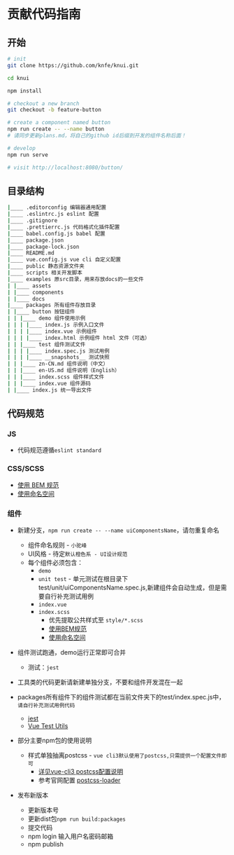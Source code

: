 # 贡献代码指南

## 开始

```zsh
# init
git clone https://github.com/knfe/knui.git

cd knui

npm install

# checkout a new branch
git checkout -b feature-button

# create a component named button
npm run create -- --name button
# 请同步更新plans.md，将自己的github id后缀到开发的组件名称后面！

# develop
npm run serve

# visit http://localhost:8080/button/
```

## 目录结构

```zsh
|____ .editorconfig 编辑器通用配置
|____ .eslintrc.js eslint 配置
|____ .gitignore
|____ .prettierrc.js 代码格式化插件配置
|____ babel.config.js babel 配置
|____ package.json
|____ package-lock.json
|____ README.md
|____ vue.config.js vue cli 自定义配置
|____ public 静态资源文件夹
|____ scripts 相关开发脚本
|____ examples 原src目录，用来存放docs的一些文件
| |____ assets
| |____ components
| |____ docs 
|____ packages 所有组件存放目录
| |____ button 按钮组件
| | |____ demo 组件使用示例
| | | |____ index.js 示例入口文件
| | | |____ index.vue 示例组件
| | | |____ index.html 示例组件 html 文件（可选）
| | |____ test 组件测试文件
| | | |____ index.spec.js 测试用例
| | | |____ __snapshots__ 测试快照
| | |____ zn-CN.md 组件说明（中文）
| | |____ en-US.md 组件说明（English）
| | |____ index.scss 组件样式文件
| | |____ index.vue 组件源码
| |____ index.js 统一导出文件
```

## 代码规范

### JS

- 代码规范遵循`eslint standard`

### CSS/SCSS

- [使用 BEM 规范](https://www.w3cplus.com/css/css-architecture-1.html)
- [使用命名空间](https://www.w3cplus.com/css/css-architecture-2.html)

### 组件

* 新建分支，`npm run create -- --name uiComponentsName`，请勿重复命名
  * 组件命名规则 - `小驼峰`
  * UI风格 - 待定`默认橙色系 - UI设计规范`
  * 每个组件必须包含：
    * `demo`
    * `unit test` - 单元测试在根目录下test/unit/uiComponentsName.spec.js,新建组件会自动生成，但是需要自行补充测试用例
    * `index.vue`
    * `index.scss`
      * 优先提取公共样式至 `style/*.scss`
      * [使用BEM规范](https://www.w3cplus.com/css/css-architecture-1.html)
      * [使用命名空间](https://www.w3cplus.com/css/css-architecture-2.html)
* 组件测试跑通，demo运行正常即可合并
  * 测试：`jest`
* 工具类的代码更新请新建单独分支，不要和组件开发混在一起

* packages所有组件下的组件测试都在当前文件夹下的test/index.spec.js中，`请自行补充测试用例代码`
  * [jest](https://jestjs.io/zh-Hans/)
  * [Vue Test Utils](https://vue-test-utils.vuejs.org/zh/)

* 部分主要npm包的使用说明
  * 样式单独抽离postcss - `vue cli3默认使用了postcss,只需提供一个配置文件即可`
    * [详见vue-cli3 postcss配置说明](https://cli.vuejs.org/zh/guide/css.html#postcss)
    * 参考官网配置 [postcss-loader](https://github.com/postcss/postcss)

* 发布新版本
    * 更新版本号
    * 更新dist包`npm run build:packages`
    * 提交代码
    * npm login 输入用户名密码邮箱
    * npm publish

